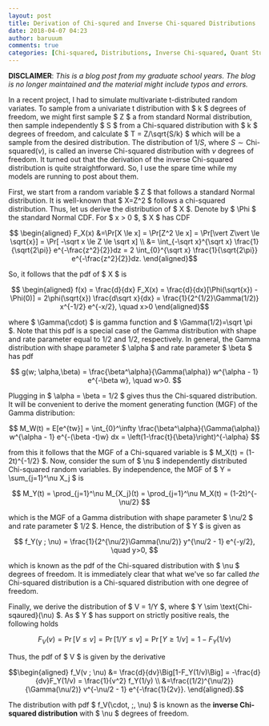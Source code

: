 ```yaml
---
layout: post
title: Derivation of Chi-squred and Inverse Chi-squared Distributions
date: 2018-04-07 04:23
author: baruuum
comments: true
categories: [Chi-squared, Distributions, Inverse Chi-squared, Quant Stuff]
---
```


**DISCLAIMER**: _This is a blog post from my graduate school years. The blog is no longer maintained and the material might include typos and errors._

In a recent project, I had to simulate multivariate t-distributed random variates. To sample from a univariate t distribution with $ k $ degrees of freedom, we might first sample $ Z $ a from standard Normal distribution, then sample independently $ S $ from a Chi-squared distribution with $ k $ degrees of freedom, and calculate $ T = Z/\sqrt{S/k} $ which will be a sample from the desired distribution. The distribution of $1/S$, where $S \sim \text{Chi-squared}(\nu)$, is called an inverse Chi-squared distribution with $\nu$ degrees of freedom. It turned out that the derivation of the inverse Chi-squared distribution is quite straightforward. So, I use the spare time while my models are running to post about them.

First, we start from a random variable $ Z $ that follows a standard Normal distribution. It is well-known that $ X=Z^2 $ follows a chi-squared distribution. Thus, let us derive the distribution of $ X $. Denote by $ \Phi $ the standard Normal CDF. For $ x > 0 $, $ X $ has CDF

$$ \begin{aligned}
F_X(x) &=\Pr[X \le x] = \Pr[Z^2 \le x] = \Pr[\vert Z\vert  \le \sqrt{x}] = \Pr[ -\sqrt x \le Z \le \sqrt x] \\
&= \int_{-\sqrt x}^{\sqrt x} \frac{1}{\sqrt{2\pi}} e^{-\frac{z^2}{2}}dz = 2 \int_{0}^{\sqrt x} \frac{1}{\sqrt{2\pi}} e^{-\frac{z^2}{2}}dz.
\end{aligned}$$

So, it follows that the pdf of $ X $ is

$$ \begin{aligned}
f(x) = \frac{d}{dx} F_X(x) = \frac{d}{dx}[\Phi(\sqrt{x}) - \Phi(0)] = 2\phi(\sqrt{x}) \frac{d\sqrt x}{dx} = \frac{1}{2^{1/2}\Gamma(1/2)} x^{-1/2} e^{-x/2}, \quad x>0
\end{aligned}$$

where $ \Gamma(\cdot) $ is gamma function and $ \Gamma(1/2)=\sqrt \pi $. Note that this pdf is a special case of the Gamma distribution with shape and rate parameter equal to 1/2 and 1/2, respectively. In general, the Gamma distribution with shape parameter $ \alpha $ and rate parameter $ \beta $ has pdf 

$$  g(w; \alpha,\beta) = \frac{\beta^\alpha}{\Gamma(\alpha)} w^{\alpha - 1} e^{-\beta w}, \quad w>0. $$

Plugging in $ \alpha = \beta = 1/2 $ gives thus the Chi-squared distribution. It will be convenient to derive the moment generating function (MGF) of the Gamma distribution:

$$  M_W(t) = E[e^{tw}] = \int_{0}^\infty \frac{\beta^\alpha}{\Gamma(\alpha)} w^{\alpha - 1} e^{-(\beta -t)w} dx = \left(1-\frac{t}{\beta}\right)^{-\alpha} $$

from this it follows that the MGF of a Chi-squared variable is $ M_X(t) = (1-2t)^{-1/2} $. Now, consider the sum of $ \nu $ independently distributed Chi-squared random variables. By independence, the MGF of $ Y = \sum_{j=1}^\nu X_j $ is

$$  M_Y(t) = \prod_{j=1}^\nu M_{X_j}(t) = \prod_{j=1}^\nu M_X(t) = (1-2t)^{-\nu/2} $$

which is the MGF of a Gamma distribution with shape parameter $ \nu/2 $ and rate parameter $ 1/2 $. Hence, the distribution of $ Y $ is given as

$$  f_Y(y ; \nu) = \frac{1}{2^{\nu/2}\Gamma(\nu/2)} y^{\nu/2 - 1} e^{-y/2}, \quad y>0, $$

which is known as the pdf of the Chi-squared distribution with $ \nu $ degrees of freedom. It is immediately clear that what we've so far called *the* Chi-squared distribution is a Chi-squared distribution with one degree of freedom.

Finally, we derive the distribution of $ V = 1/Y $, where $ Y \sim \text{Chi-sqaured}(\nu) $. As $ Y $ has support on strictly positive reals, the following holds

$$  F_V(v) = \Pr[V \le v ] = \Pr[1/Y \le v] = \Pr[Y \ge 1/v] = 1- F_Y(1/v) $$

Thus, the pdf of $ V $ is given by the derivative

$$\begin{aligned}
f_V(v ; \nu) &= \frac{d}{dv}\Big[1-F_Y(1/v)\Big] = -\frac{d}{dv}F_Y(1/v) = \frac{1}{v^2} f_Y(1/y) \\
&=\frac{(1/2)^{\nu/2}}{\Gamma(\nu/2)} v^{-\nu/2 - 1} e^{-\frac{1}{2v}}.
\end{aligned}.$$

The distribution with pdf $ f_V(\cdot\, ;\, \nu) $ is known as the **inverse Chi-squared distribution** with $ \nu $ degrees of freedom. 
